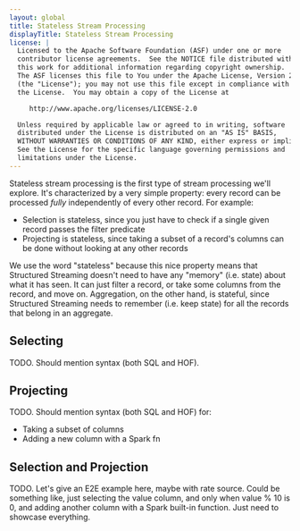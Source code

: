 ```yaml
---
layout: global
title: Stateless Stream Processing
displayTitle: Stateless Stream Processing
license: |
  Licensed to the Apache Software Foundation (ASF) under one or more
  contributor license agreements.  See the NOTICE file distributed with
  this work for additional information regarding copyright ownership.
  The ASF licenses this file to You under the Apache License, Version 2.0
  (the "License"); you may not use this file except in compliance with
  the License.  You may obtain a copy of the License at

     http://www.apache.org/licenses/LICENSE-2.0

  Unless required by applicable law or agreed to in writing, software
  distributed under the License is distributed on an "AS IS" BASIS,
  WITHOUT WARRANTIES OR CONDITIONS OF ANY KIND, either express or implied.
  See the License for the specific language governing permissions and
  limitations under the License.
---
```


Stateless stream processing is the first type of stream processing we'll explore. It's characterized by a very simple property: every record can be processed _fully_ independently of every other record. For example:

- Selection is stateless, since you just have to check if a single given record passes the filter predicate
- Projecting is stateless, since taking a subset of a record's columns can be done without looking at any other records

We use the word "stateless" because this nice property means that Structured Streaming doesn't need to have any "memory" (i.e. state) about what it has seen. It can just filter a record, or take some columns from the record, and move on. Aggregation, on the other hand, is stateful, since Structured Streaming needs to remember (i.e. keep state) for all the records that belong in an aggregate.

## Selecting

TODO. Should mention syntax (both SQL and HOF).

## Projecting

TODO. Should mention syntax (both SQL and HOF) for:

- Taking a subset of columns
- Adding a new column with a Spark fn

## Selection and Projection

TODO. Let's give an E2E example here, maybe with rate source. Could be something like, just selecting the value column, and only when value % 10 is 0, and adding another column with a Spark built-in function. Just need to showcase everything.
